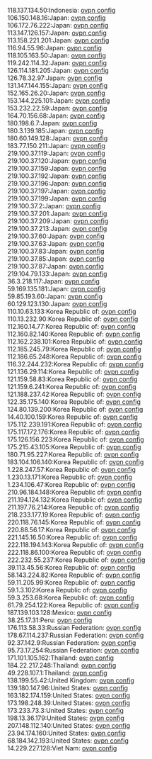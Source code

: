 118.137.134.50:Indonesia: [ovpn config](vpn/118_137_134_50.ovpn)  
106.150.148.16:Japan: [ovpn config](vpn/106_150_148_16.ovpn)  
106.172.76.222:Japan: [ovpn config](vpn/106_172_76_222.ovpn)  
113.147.126.157:Japan: [ovpn config](vpn/113_147_126_157.ovpn)  
113.158.221.201:Japan: [ovpn config](vpn/113_158_221_201.ovpn)  
116.94.55.96:Japan: [ovpn config](vpn/116_94_55_96.ovpn)  
118.105.163.50:Japan: [ovpn config](vpn/118_105_163_50.ovpn)  
119.242.114.32:Japan: [ovpn config](vpn/119_242_114_32.ovpn)  
126.114.181.205:Japan: [ovpn config](vpn/126_114_181_205.ovpn)  
126.78.32.97:Japan: [ovpn config](vpn/126_78_32_97.ovpn)  
131.147.144.155:Japan: [ovpn config](vpn/131_147_144_155.ovpn)  
152.165.26.20:Japan: [ovpn config](vpn/152_165_26_20.ovpn)  
153.144.225.101:Japan: [ovpn config](vpn/153_144_225_101.ovpn)  
153.232.22.59:Japan: [ovpn config](vpn/153_232_22_59.ovpn)  
164.70.156.68:Japan: [ovpn config](vpn/164_70_156_68.ovpn)  
180.198.6.7:Japan: [ovpn config](vpn/180_198_6_7.ovpn)  
180.3.139.185:Japan: [ovpn config](vpn/180_3_139_185.ovpn)  
180.60.149.128:Japan: [ovpn config](vpn/180_60_149_128.ovpn)  
183.77.150.211:Japan: [ovpn config](vpn/183_77_150_211.ovpn)  
219.100.37.119:Japan: [ovpn config](vpn/219_100_37_119.ovpn)  
219.100.37.120:Japan: [ovpn config](vpn/219_100_37_120.ovpn)  
219.100.37.159:Japan: [ovpn config](vpn/219_100_37_159.ovpn)  
219.100.37.192:Japan: [ovpn config](vpn/219_100_37_192.ovpn)  
219.100.37.196:Japan: [ovpn config](vpn/219_100_37_196.ovpn)  
219.100.37.197:Japan: [ovpn config](vpn/219_100_37_197.ovpn)  
219.100.37.199:Japan: [ovpn config](vpn/219_100_37_199.ovpn)  
219.100.37.2:Japan: [ovpn config](vpn/219_100_37_2.ovpn)  
219.100.37.201:Japan: [ovpn config](vpn/219_100_37_201.ovpn)  
219.100.37.209:Japan: [ovpn config](vpn/219_100_37_209.ovpn)  
219.100.37.213:Japan: [ovpn config](vpn/219_100_37_213.ovpn)  
219.100.37.60:Japan: [ovpn config](vpn/219_100_37_60.ovpn)  
219.100.37.63:Japan: [ovpn config](vpn/219_100_37_63.ovpn)  
219.100.37.83:Japan: [ovpn config](vpn/219_100_37_83.ovpn)  
219.100.37.85:Japan: [ovpn config](vpn/219_100_37_85.ovpn)  
219.100.37.87:Japan: [ovpn config](vpn/219_100_37_87.ovpn)  
219.104.79.133:Japan: [ovpn config](vpn/219_104_79_133.ovpn)  
36.3.218.117:Japan: [ovpn config](vpn/36_3_218_117.ovpn)  
59.169.135.181:Japan: [ovpn config](vpn/59_169_135_181.ovpn)  
59.85.193.60:Japan: [ovpn config](vpn/59_85_193_60.ovpn)  
60.129.123.130:Japan: [ovpn config](vpn/60_129_123_130.ovpn)  
110.10.63.133:Korea Republic of: [ovpn config](vpn/110_10_63_133.ovpn)  
110.13.232.90:Korea Republic of: [ovpn config](vpn/110_13_232_90.ovpn)  
112.160.14.77:Korea Republic of: [ovpn config](vpn/112_160_14_77.ovpn)  
112.160.82.140:Korea Republic of: [ovpn config](vpn/112_160_82_140.ovpn)  
112.162.238.101:Korea Republic of: [ovpn config](vpn/112_162_238_101.ovpn)  
112.185.245.79:Korea Republic of: [ovpn config](vpn/112_185_245_79.ovpn)  
112.186.65.248:Korea Republic of: [ovpn config](vpn/112_186_65_248.ovpn)  
116.32.244.232:Korea Republic of: [ovpn config](vpn/116_32_244_232.ovpn)  
121.136.29.114:Korea Republic of: [ovpn config](vpn/121_136_29_114.ovpn)  
121.159.58.83:Korea Republic of: [ovpn config](vpn/121_159_58_83.ovpn)  
121.159.6.241:Korea Republic of: [ovpn config](vpn/121_159_6_241.ovpn)  
121.188.237.42:Korea Republic of: [ovpn config](vpn/121_188_237_42.ovpn)  
122.35.175.140:Korea Republic of: [ovpn config](vpn/122_35_175_140.ovpn)  
124.80.139.200:Korea Republic of: [ovpn config](vpn/124_80_139_200.ovpn)  
14.40.100.159:Korea Republic of: [ovpn config](vpn/14_40_100_159.ovpn)  
175.112.239.191:Korea Republic of: [ovpn config](vpn/175_112_239_191.ovpn)  
175.117.172.176:Korea Republic of: [ovpn config](vpn/175_117_172_176.ovpn)  
175.126.156.223:Korea Republic of: [ovpn config](vpn/175_126_156_223.ovpn)  
175.215.43.105:Korea Republic of: [ovpn config](vpn/175_215_43_105.ovpn)  
180.71.95.227:Korea Republic of: [ovpn config](vpn/180_71_95_227.ovpn)  
183.104.106.140:Korea Republic of: [ovpn config](vpn/183_104_106_140.ovpn)  
1.228.247.57:Korea Republic of: [ovpn config](vpn/1_228_247_57.ovpn)  
1.230.13.171:Korea Republic of: [ovpn config](vpn/1_230_13_171.ovpn)  
1.234.106.47:Korea Republic of: [ovpn config](vpn/1_234_106_47.ovpn)  
210.96.184.148:Korea Republic of: [ovpn config](vpn/210_96_184_148.ovpn)  
211.194.124.132:Korea Republic of: [ovpn config](vpn/211_194_124_132.ovpn)  
211.197.76.214:Korea Republic of: [ovpn config](vpn/211_197_76_214.ovpn)  
218.233.177.19:Korea Republic of: [ovpn config](vpn/218_233_177_19.ovpn)  
220.118.76.145:Korea Republic of: [ovpn config](vpn/220_118_76_145.ovpn)  
220.88.56.17:Korea Republic of: [ovpn config](vpn/220_88_56_17.ovpn)  
221.145.16.50:Korea Republic of: [ovpn config](vpn/221_145_16_50.ovpn)  
222.118.194.143:Korea Republic of: [ovpn config](vpn/222_118_194_143.ovpn)  
222.118.86.100:Korea Republic of: [ovpn config](vpn/222_118_86_100.ovpn)  
222.232.55.237:Korea Republic of: [ovpn config](vpn/222_232_55_237.ovpn)  
39.113.45.56:Korea Republic of: [ovpn config](vpn/39_113_45_56.ovpn)  
58.143.224.82:Korea Republic of: [ovpn config](vpn/58_143_224_82.ovpn)  
59.11.205.99:Korea Republic of: [ovpn config](vpn/59_11_205_99.ovpn)  
59.1.3.102:Korea Republic of: [ovpn config](vpn/59_1_3_102.ovpn)  
59.3.253.68:Korea Republic of: [ovpn config](vpn/59_3_253_68.ovpn)  
61.79.254.122:Korea Republic of: [ovpn config](vpn/61_79_254_122.ovpn)  
187.139.103.128:Mexico: [ovpn config](vpn/187_139_103_128.ovpn)  
38.25.17.31:Peru: [ovpn config](vpn/38_25_17_31.ovpn)  
176.113.58.33:Russian Federation: [ovpn config](vpn/176_113_58_33.ovpn)  
178.67.114.237:Russian Federation: [ovpn config](vpn/178_67_114_237.ovpn)  
92.37.142.9:Russian Federation: [ovpn config](vpn/92_37_142_9.ovpn)  
95.73.17.254:Russian Federation: [ovpn config](vpn/95_73_17_254.ovpn)  
171.101.105.162:Thailand: [ovpn config](vpn/171_101_105_162.ovpn)  
184.22.217.248:Thailand: [ovpn config](vpn/184_22_217_248.ovpn)  
49.228.107.1:Thailand: [ovpn config](vpn/49_228_107_1.ovpn)  
138.199.55.42:United Kingdom: [ovpn config](vpn/138_199_55_42.ovpn)  
139.180.147.96:United States: [ovpn config](vpn/139_180_147_96.ovpn)  
163.182.174.159:United States: [ovpn config](vpn/163_182_174_159.ovpn)  
173.198.248.39:United States: [ovpn config](vpn/173_198_248_39.ovpn)  
173.233.73.3:United States: [ovpn config](vpn/173_233_73_3.ovpn)  
198.13.36.179:United States: [ovpn config](vpn/198_13_36_179.ovpn)  
207.148.112.140:United States: [ovpn config](vpn/207_148_112_140.ovpn)  
23.94.174.160:United States: [ovpn config](vpn/23_94_174_160.ovpn)  
68.184.142.193:United States: [ovpn config](vpn/68_184_142_193.ovpn)  
14.229.227.128:Viet Nam: [ovpn config](vpn/14_229_227_128.ovpn)  
